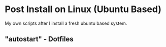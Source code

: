 # Post Install on Linux (Ubuntu Based)

My own scripts after I install a fresh ubuntu based system.


## "autostart" - Dotfiles
